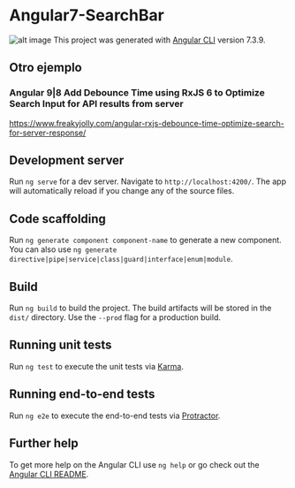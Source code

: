 # Angular7-SearchBar

![alt image](https://i.ibb.co/9qNj1DD/presentation.png)
This project was generated with [Angular CLI](https://github.com/angular/angular-cli) version 7.3.9.
## Otro ejemplo
###  Angular 9|8 Add Debounce Time using RxJS 6 to Optimize Search Input for API results from server
https://www.freakyjolly.com/angular-rxjs-debounce-time-optimize-search-for-server-response/
## Development server

Run `ng serve` for a dev server. Navigate to `http://localhost:4200/`. The app will automatically reload if you change any of the source files.

## Code scaffolding

Run `ng generate component component-name` to generate a new component. You can also use `ng generate directive|pipe|service|class|guard|interface|enum|module`.

## Build

Run `ng build` to build the project. The build artifacts will be stored in the `dist/` directory. Use the `--prod` flag for a production build.

## Running unit tests

Run `ng test` to execute the unit tests via [Karma](https://karma-runner.github.io).

## Running end-to-end tests

Run `ng e2e` to execute the end-to-end tests via [Protractor](http://www.protractortest.org/).

## Further help

To get more help on the Angular CLI use `ng help` or go check out the [Angular CLI README](https://github.com/angular/angular-cli/blob/master/README.md).
